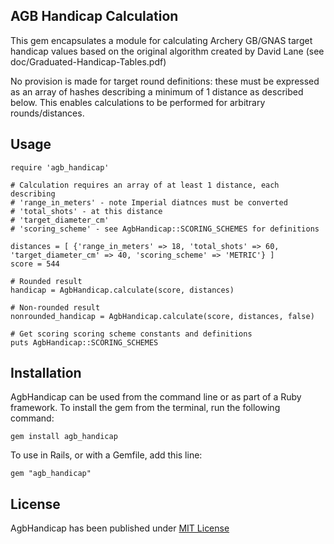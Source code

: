 ## AGB Handicap Calculation

This gem encapsulates a module for calculating Archery GB/GNAS target handicap values based on the original algorithm created by David Lane (see doc/Graduated-Handicap-Tables.pdf)

No provision is made for target round definitions: these must be expressed as an array of hashes describing a minimum of 1 distance as described below. This enables calculations to be performed for arbitrary rounds/distances.

## Usage

    require 'agb_handicap'

    # Calculation requires an array of at least 1 distance, each describing
    # 'range_in_meters' - note Imperial diatnces must be converted
    # 'total_shots' - at this distance
    # 'target_diameter_cm'
    # 'scoring_scheme' - see AgbHandicap::SCORING_SCHEMES for definitions

    distances = [ {'range_in_meters' => 18, 'total_shots' => 60, 'target_diameter_cm' => 40, 'scoring_scheme' => 'METRIC'} ]
    score = 544

    # Rounded result
    handicap = AgbHandicap.calculate(score, distances)

    # Non-rounded result
    nonrounded_handicap = AgbHandicap.calculate(score, distances, false)

    # Get scoring scoring scheme constants and definitions
    puts AgbHandicap::SCORING_SCHEMES

## Installation
AgbHandicap can be used from the command line or as part of a Ruby framework. To install the gem from the terminal, run the following command:

    gem install agb_handicap

To use in Rails, or with a Gemfile, add this line:

    gem "agb_handicap"


## License

AgbHandicap has been published under [MIT License](https://github.com/pythonicrubyist/creek/blob/master/LICENSE.txt)
